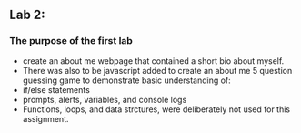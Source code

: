 ## Lab 2:
### The purpose of the first lab
-  create an about me webpage that contained a short bio about myself. 
- There was also to be javascript added to create an about me 5 question  guessing game to demonstrate basic understanding of:
- if/else statements
- prompts, alerts, variables, and console logs
- Functions, loops, and data strctures, were deliberately not used for this assignment.
